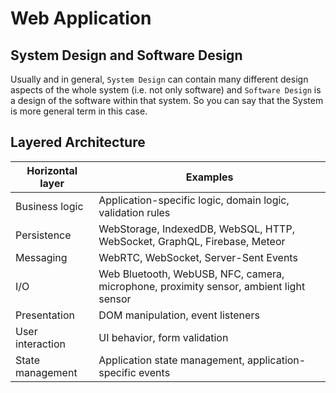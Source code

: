 # Web Application

## System Design and Software Design

Usually and in general, `System Design` can contain many different design aspects of the whole system (i.e. not only software) and `Software Design` is a design of the software within that system. So you can say that the System is more general term in this case.

## Layered Architecture

| Horizontal layer | Examples                                                                               |
|------------------|----------------------------------------------------------------------------------------|
| Business logic   | Application-specific logic, domain logic, validation rules                             |
| Persistence      | WebStorage, IndexedDB, WebSQL, HTTP, WebSocket, GraphQL, Firebase, Meteor              |
| Messaging        | WebRTC, WebSocket, Server-Sent Events                                                  |
| I/O              | Web Bluetooth, WebUSB, NFC, camera, microphone, proximity sensor, ambient light sensor |
| Presentation     | DOM manipulation, event listeners                                                      |
| User interaction | UI behavior, form validation                                                           |
| State management | Application state management, application-specific events                              |
